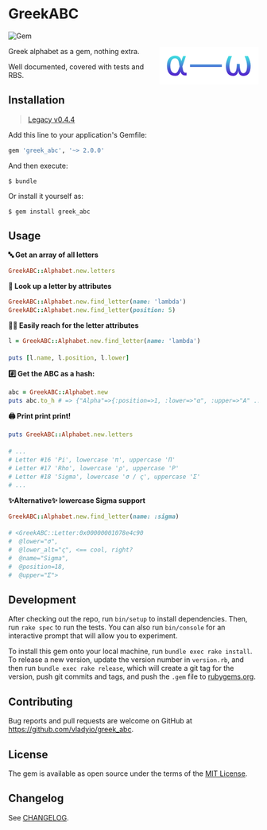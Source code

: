 # GreekABC

![Gem](https://img.shields.io/gem/v/greek_abc.svg?color=rgb%28100%2C%20180%2C%200%29&label=gem%20version)

<img src=".logo.png" width="200px" align="right">

Greek alphabet as a gem, nothing extra.

Well documented, covered with tests and RBS.

## Installation

> [Legacy v0.4.4](https://github.com/vladyio/greek_abc/tree/v0.4.4)

Add this line to your application's Gemfile:

```ruby
gem 'greek_abc', '~> 2.0.0'
```

And then execute:

    $ bundle

Or install it yourself as:

    $ gem install greek_abc

## Usage

**🔤 Get an array of all letters**

```ruby
GreekABC::Alphabet.new.letters
```

**🔎 Look up a letter by attributes**

```ruby
GreekABC::Alphabet.new.find_letter(name: 'lambda')
GreekABC::Alphabet.new.find_letter(position: 5)
```

**🫳🏻 Easily reach for the letter attributes**

```ruby
l = GreekABC::Alphabet.new.find_letter(name: 'lambda')

puts [l.name, l.position, l.lower]
```

**#️⃣ Get the ABC as a hash:**

```ruby
abc = GreekABC::Alphabet.new
puts abc.to_h # => {"Alpha"=>{:position=>1, :lower=>"α", :upper=>"Α" ...
```

**🖨️ Print print print!**

```ruby
puts GreekABC::Alphabet.new.letters

# ...
# Letter #16 'Pi', lowercase 'π', uppercase 'Π'
# Letter #17 'Rho', lowercase 'ρ', uppercase 'Ρ'
# Letter #18 'Sigma', lowercase 'σ / ς', uppercase 'Σ'
# ...
```

**✨Alternative✨ lowercase Sigma support**

```ruby
GreekABC::Alphabet.new.find_letter(name: :sigma)

# <GreekABC::Letter:0x00000001078e4c90
#  @lower="σ",
#  @lower_alt="ς", <== cool, right?
#  @name="Sigma",
#  @position=18,
#  @upper="Σ">
```

## Development

After checking out the repo, run `bin/setup` to install dependencies. Then, run `rake spec` to run the tests. You can also run `bin/console` for an interactive prompt that will allow you to experiment.

To install this gem onto your local machine, run `bundle exec rake install`. To release a new version, update the version number in `version.rb`, and then run `bundle exec rake release`, which will create a git tag for the version, push git commits and tags, and push the `.gem` file to [rubygems.org](https://rubygems.org).

## Contributing

Bug reports and pull requests are welcome on GitHub at https://github.com/vladyio/greek_abc.

## License

The gem is available as open source under the terms of the [MIT License](https://opensource.org/licenses/MIT).

## Changelog

See [CHANGELOG](CHANGELOG.md).
